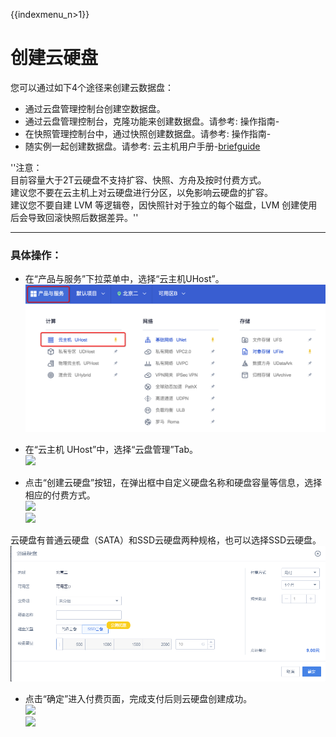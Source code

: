 {{indexmenu_n>1}}

# 创建云硬盘

您可以通过如下4个途径来创建云数据盘：

  - 通过云盘管理控制台创建空数据盘。
  - 通过云盘管理控制台，克隆功能来创建数据盘。请参考:
    操作指南-[](images/userguide/clone)
  - 在快照管理控制台中，通过快照创建数据盘。请参考:
    操作指南-[](/storage_cdn/udisk/userguide/snapshot/fromsnapshottodisk)
  - 随实例一起创建数据盘。请参考:
    云主机用户手册-[briefguide](/compute/uhost/newuser/briefguide)

''注意：  
目前容量大于2T云硬盘不支持扩容、快照、方舟及按时付费方式。  
建议您不要在云主机上对云硬盘进行分区，以免影响云硬盘的扩容。  
建议您不要自建 LVM 等逻辑卷，因快照针对于独立的每个磁盘，LVM 创建使用后会导致回滚快照后数据差异。''

-----

### 具体操作：

  - 在“产品与服务”下拉菜单中，选择“云主机UHost”。  
    ![](images/userguide/image1.png)



  - 在“云主机 UHost”中，选择“云盘管理”Tab。  
    ![](/storage_cdn/udisk/userguide/image1.2.png)



  - 点击“创建云硬盘”按钮，在弹出框中自定义硬盘名称和硬盘容量等信息，选择相应的付费方式。  
    ![](/storage_cdn/udisk/userguide/image2.jpg)  
    ![](/storage_cdn/udisk/userguide/image3.jpg)

云硬盘有普通云硬盘（SATA）和SSD云硬盘两种规格，也可以选择SSD云硬盘。
![](/images/userguide/udisk_ssd_create01.png)

  - 点击“确定”进入付费页面，完成支付后则云硬盘创建成功。  
    ![](/storage_cdn/udisk/userguide/image4.jpg)  
    ![](/storage_cdn/udisk/userguide/image5.jpg)
